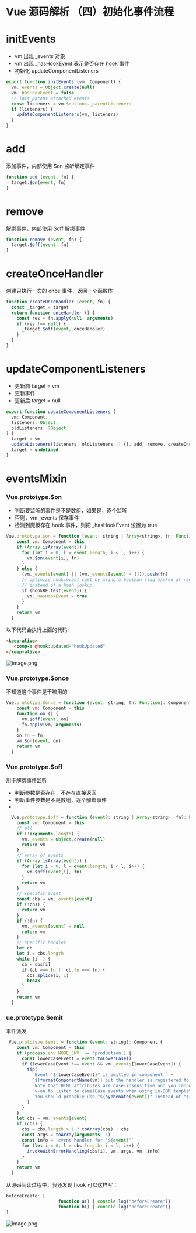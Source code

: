 # Vue 源码解析 （四）初始化事件流程

# initEvents

- vm 出现 _events 对象
- vm 出现 _hasHookEvent 表示是否存在 hook 事件
- 初始化 updateComponentListeners

```js
export function initEvents (vm: Component) {
  vm._events = Object.create(null)
  vm._hasHookEvent = false
  // init parent attached events
  const listeners = vm.$options._parentListeners
  if (listeners) {
    updateComponentListeners(vm, listeners)
  }
}
```

# add

添加事件，内部使用 $on 监听绑定事件

```js
function add (event, fn) {
  target.$on(event, fn)
}
```

# remove

解绑事件，内部使用 $off 解绑事件

```js
function remove (event, fn) {
  target.$off(event, fn)
}
```

# createOnceHandler

创建只执行一次的 once 事件，返回一个函数体

```js
function createOnceHandler (event, fn) {
  const _target = target
  return function onceHandler () {
    const res = fn.apply(null, arguments)
    if (res !== null) {
      _target.$off(event, onceHandler)
    }
  }
}
```
# updateComponentListeners

- 更新前 target = vm
- 更新事件
- 更新后 target = null

```js
export function updateComponentListeners (
  vm: Component,
  listeners: Object,
  oldListeners: ?Object
) {
  target = vm
  updateListeners(listeners, oldListeners || {}, add, remove, createOnceHandler, vm)
  target = undefined
}
```
# eventsMixin

### Vue.prototype.$on

- 判断要监听的事件是不是数组，如果是，逐个监听
- 否则，vm._events 保存事件
- 检测到魔板存在 hook 事件，则把 _hasHookEvent 设置为 true

```js
Vue.prototype.$on = function (event: string | Array<string>, fn: Function): Component {
    const vm: Component = this
    if (Array.isArray(event)) {
      for (let i = 0, l = event.length; i < l; i++) {
        vm.$on(event[i], fn)
      }
    } else {
      (vm._events[event] || (vm._events[event] = [])).push(fn)
      // optimize hook:event cost by using a boolean flag marked at registration
      // instead of a hash lookup
      if (hookRE.test(event)) {
        vm._hasHookEvent = true
      }
    }
    return vm
  }
```


以下代码会执行上面的代码:

```html
<keep-alive>
   <comp-a @hook:updated="hookUpdated" 										@hook:mounted="hookUpdated" />
</keep-alive>
```
![image.png](http://image.huawei.com/tiny-lts/v1/images/d3819591b21ebfc84004a4f0ba2f2289_902x287.png@900-0-90-f.png)

### Vue.prototype.$once

不知道这个事件是干嘛用的

```js
Vue.prototype.$once = function (event: string, fn: Function): Component {
    const vm: Component = this
    function on () {
      vm.$off(event, on)
      fn.apply(vm, arguments)
    }
    on.fn = fn
    vm.$on(event, on)
    return vm
  }
```

### Vue.prototype.$off

用于解绑事件监听
- 判断参数是否存在，不存在直接返回
- 判断事件参数是不是数组，逐个解绑事件
- 

```js
  Vue.prototype.$off = function (event?: string | Array<string>, fn?: Function): Component {
    const vm: Component = this
    // all
    if (!arguments.length) {
      vm._events = Object.create(null)
      return vm
    }
    // array of events
    if (Array.isArray(event)) {
      for (let i = 0, l = event.length; i < l; i++) {
        vm.$off(event[i], fn)
      }
      return vm
    }
    // specific event
    const cbs = vm._events[event]
    if (!cbs) {
      return vm
    }
    if (!fn) {
      vm._events[event] = null
      return vm
    }
    // specific handler
    let cb
    let i = cbs.length
    while (i--) {
      cb = cbs[i]
      if (cb === fn || cb.fn === fn) {
        cbs.splice(i, 1)
        break
      }
    }
    return vm
  }
```

### ue.prototype.$emit

事件派发



```js
 Vue.prototype.$emit = function (event: string): Component {
    const vm: Component = this
    if (process.env.NODE_ENV !== 'production') {
      const lowerCaseEvent = event.toLowerCase()
      if (lowerCaseEvent !== event && vm._events[lowerCaseEvent]) {
        tip(
          `Event "${lowerCaseEvent}" is emitted in component ` +
          `${formatComponentName(vm)} but the handler is registered for "${event}". ` +
          `Note that HTML attributes are case-insensitive and you cannot use ` +
          `v-on to listen to camelCase events when using in-DOM templates. ` +
          `You should probably use "${hyphenate(event)}" instead of "${event}".`
        )
      }
    }
    let cbs = vm._events[event]
    if (cbs) {
      cbs = cbs.length > 1 ? toArray(cbs) : cbs
      const args = toArray(arguments, 1)
      const info = `event handler for "${event}"`
      for (let i = 0, l = cbs.length; i < l; i++) {
        invokeWithErrorHandling(cbs[i], vm, args, vm, info)
      }
    }
    return vm
  }
```

从源码阅读过程中，我还发现 hook 可以这样写：

```js
beforeCreate: [
                    function a() { console.log("beforeCreate")},
                    function b() { console.log("beforeCreate")}
],
```

![image.png](http://image.huawei.com/tiny-lts/v1/images/6d44256be984eb5f52805ae3106a0c12_1233x335.png@900-0-90-f.png)
